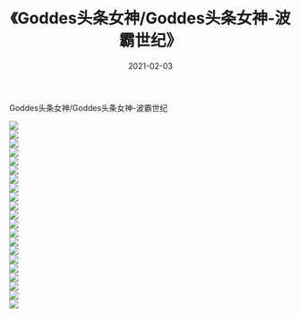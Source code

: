 ﻿---
layout: post
title:  《Goddes头条女神/Goddes头条女神-波霸世纪》
date:   2021-02-03
img: http://img.660000.xyz/Sharelink/网络美图/2021/Goddes头条女神/Goddes头条女神-波霸世纪/000.jpg
categories: [美女, 清纯, 唯美]
---

Goddes头条女神/Goddes头条女神-波霸世纪

 ![](http://img.660000.xyz/Sharelink/网络美图/2021/Goddes头条女神/Goddes头条女神-波霸世纪/001.jpg) <br>![](http://img.660000.xyz/Sharelink/网络美图/2021/Goddes头条女神/Goddes头条女神-波霸世纪/002.jpg) <br>![](http://img.660000.xyz/Sharelink/网络美图/2021/Goddes头条女神/Goddes头条女神-波霸世纪/003.jpg) <br>![](http://img.660000.xyz/Sharelink/网络美图/2021/Goddes头条女神/Goddes头条女神-波霸世纪/004.jpg) <br>![](http://img.660000.xyz/Sharelink/网络美图/2021/Goddes头条女神/Goddes头条女神-波霸世纪/005.jpg) <br>![](http://img.660000.xyz/Sharelink/网络美图/2021/Goddes头条女神/Goddes头条女神-波霸世纪/006.jpg) <br>![](http://img.660000.xyz/Sharelink/网络美图/2021/Goddes头条女神/Goddes头条女神-波霸世纪/007.jpg) <br>![](http://img.660000.xyz/Sharelink/网络美图/2021/Goddes头条女神/Goddes头条女神-波霸世纪/008.jpg) <br>![](http://img.660000.xyz/Sharelink/网络美图/2021/Goddes头条女神/Goddes头条女神-波霸世纪/009.jpg) <br>![](http://img.660000.xyz/Sharelink/网络美图/2021/Goddes头条女神/Goddes头条女神-波霸世纪/010.jpg) <br>![](http://img.660000.xyz/Sharelink/网络美图/2021/Goddes头条女神/Goddes头条女神-波霸世纪/011.jpg) <br>![](http://img.660000.xyz/Sharelink/网络美图/2021/Goddes头条女神/Goddes头条女神-波霸世纪/012.jpg) <br>![](http://img.660000.xyz/Sharelink/网络美图/2021/Goddes头条女神/Goddes头条女神-波霸世纪/013.jpg) <br>![](http://img.660000.xyz/Sharelink/网络美图/2021/Goddes头条女神/Goddes头条女神-波霸世纪/014.jpg) <br>![](http://img.660000.xyz/Sharelink/网络美图/2021/Goddes头条女神/Goddes头条女神-波霸世纪/015.jpg) <br>![](http://img.660000.xyz/Sharelink/网络美图/2021/Goddes头条女神/Goddes头条女神-波霸世纪/016.jpg) <br>![](http://img.660000.xyz/Sharelink/网络美图/2021/Goddes头条女神/Goddes头条女神-波霸世纪/017.jpg) <br>![](http://img.660000.xyz/Sharelink/网络美图/2021/Goddes头条女神/Goddes头条女神-波霸世纪/018.jpg) <br>![](http://img.660000.xyz/Sharelink/网络美图/2021/Goddes头条女神/Goddes头条女神-波霸世纪/019.jpg) <br>![](http://img.660000.xyz/Sharelink/网络美图/2021/Goddes头条女神/Goddes头条女神-波霸世纪/020.jpg) <br>![](http://img.660000.xyz/Sharelink/网络美图/2021/Goddes头条女神/Goddes头条女神-波霸世纪/021.jpg) <br>